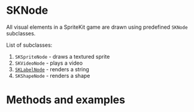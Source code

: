 # SKNode

All visual elements in a SpriteKit game are drawn using predefined `SKNode` subclasses.

List of subclasses:

1. `SKSpriteNode` - draws a textured sprite
1. `SKVideoNode` - plays a video
1. [`SKLabelNode`](https://github.com/morganwilde/sprite-kit/blob/master/sk-morganwilde-SKLabelNode.md) - renders a string
1. `SKShapeNode` - renders a shape

# Methods and examples
